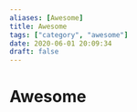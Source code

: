 ```yaml
---
aliases: [Awesome]
title: Awesome
tags: ["category", "awesome"]
date: 2020-06-01 20:09:34
draft: false
---
```


# Awesome
